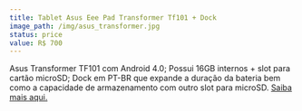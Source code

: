 ```yaml
---
title: Tablet Asus Eee Pad Transformer Tf101 + Dock
image_path: /img/asus_transformer.jpg
status: price
value: R$ 700
---
```

Asus Transformer TF101 com Android 4.0; Possui 16GB internos + slot para cartão microSD; Dock em PT-BR que expande a duração da bateria bem como a capacidade de armazenamento com outro slot para microSD. <a href="http://www.gsmarena.com/asus_transformer_tf101-3936.php">Saiba mais aqui.</a>
